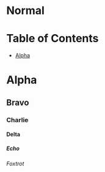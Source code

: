 # Normal

# Table of Contents

-   [Alpha](#alpha)

# Alpha

## Bravo

### Charlie

#### Delta

##### Echo

###### Foxtrot
